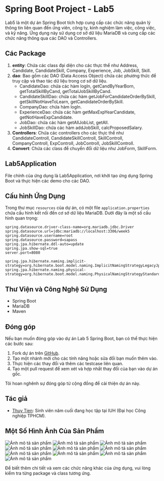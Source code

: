 # Spring Boot Project - Lab5

Lab5 là một dự án Spring Boot tích hợp cung cấp các chức năng quản lý thông tin liên quan đến ứng viên, công ty, kinh nghiệm làm việc, công việc, và kỹ năng. Ứng dụng này sử dụng cơ sở dữ liệu MariaDB và cung cấp các chức năng thông qua các DAO và Controllers.

## Các Package

1. **entity**: Chứa các class đại diện cho các thực thể như Address, Candidate, CandidateSkill, Company, Experience, Job, JobSkill, Skill.
2. **dao**: Bao gồm các DAO (Data Access Object) chứa các phương thức để truy cập và thao tác dữ liệu trong cơ sở dữ liệu.
    - CandidateDao: chứa các hàm logIn, getCandByYearBorn, getTotalSkillByCand, getTotalJobSkillByCand.
    - CandidateSkillDao: chứa các hàm getJobForCandidateOrderBySkill, getSkillNotHaveToLearn, getCandidateOrderBySkill.
    - CompanyDao: chứa hàm logIn.
    - ExperienceDao: chứa các hàm getMaxExpYearCandidate, getNotHaveExpCandidate.
    - JobDao: chứa các hàm getAllJobList, getAll.
    - JobSkillDao: chứa các hàm addJobSkill, calcProposedSalary.
3. **Controllers**: Chứa các controllers cho các thực thể như CandidateControll, CandidateSkillControll, SkillControll, CompanyControll, ExpControll, JobControll, JobSkillControll.
4. **Convert**: Chứa các class để chuyển đổi dữ liệu như JobForm, SkillForm.

## Lab5Application

File chính của ứng dụng là Lab5Application, nơi khởi tạo ứng dụng Spring Boot và thực hiện các demo cho các DAO.

## Cấu hình Ứng Dụng


Trong thư mục `resources` của dự án, có một file `application.properties` chứa cấu hình kết nối đến cơ sở dữ liệu MariaDB. Dưới đây là một số cấu hình quan trọng:

```properties
spring.datasource.driver-class-name=org.mariadb.jdbc.Driver
spring.datasource.url=jdbc:mariadb://localhost:3306/week5
spring.datasource.username=root
spring.datasource.password=sapass
spring.jpa.hibernate.ddl-auto=update
spring.jpa.show-sql=true
server.port=8080

spring.jpa.hibernate.naming.implicit-strategy=org.hibernate.boot.model.naming.ImplicitNamingStrategyLegacyJpaImpl
spring.jpa.hibernate.naming.physical-strategy=org.hibernate.boot.model.naming.PhysicalNamingStrategyStandardImpl
```
## Thư Viện và Công Nghệ Sử Dụng

- Spring Boot
- MariaDB
- Maven

## Đóng góp

Nếu bạn muốn đóng góp vào dự án Lab 5 Spring Boot, bạn có thể thực hiện các bước sau:

1. Fork dự án trên [GitHub](https://github.com/ThuyTien2111/www_lab5).
2. Tạo một nhánh mới cho các tính năng hoặc sửa đổi bạn muốn thêm vào.
3. Thực hiện các thay đổi và thêm các testcase liên quan.
4. Tạo một pull request để xem xét và hợp nhất thay đổi của bạn vào dự án gốc.

Tôi hoan nghênh sự đóng góp từ cộng đồng để cải thiện dự án này.

## Tác giả

- [Thuy Tien](https://github.com/ThuyTien2111): Sinh viên năm cuối đang học tập tại IUH (Đại học Công nghiệp TPHCM).

## Một Số Hình Ảnh Của Sản Phẩm

![Ảnh mô tả sản phẩm](https://i.imgur.com/Cn2fDAE.png)
![Ảnh mô tả sản phẩm](https://i.imgur.com/12aAfAp.png)
![Ảnh mô tả sản phẩm](https://i.imgur.com/8L3NKbv.png)
![Ảnh mô tả sản phẩm](https://i.imgur.com/jlZvCyU.png)
![Ảnh mô tả sản phẩm](https://i.imgur.com/Wg8CLML.png)
![Ảnh mô tả sản phẩm](https://i.imgur.com/Ly9tglk.png)
![Ảnh mô tả sản phẩm](https://i.imgur.com/SoY1TpH.png)
![Ảnh mô tả sản phẩm](https://i.imgur.com/vZP1P6e.png)
![Ảnh mô tả sản phẩm](https://i.imgur.com/WGvQQOh.png)
![Ảnh mô tả sản phẩm](https://i.imgur.com/4TOLdpi.png)




Để biết thêm chi tiết và xem các chức năng khác của ứng dụng, vui lòng kiểm tra từng package và class tương ứng.

